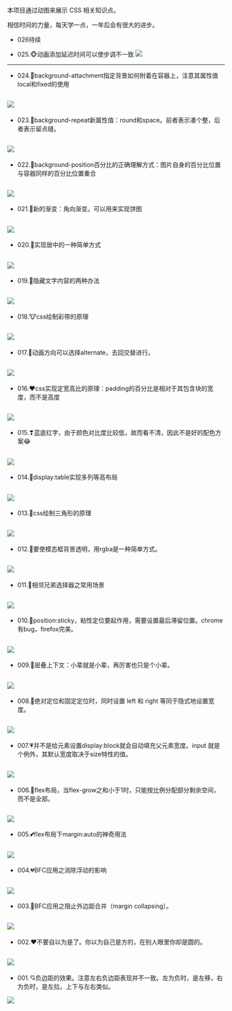 本项目通过动图来展示 CSS 相关知识点。

相信时间的力量，每天学一点，一年后会有很大的进步。
- 026待续

- 025.🐵动画添加延迟时间可以使步调不一致
![](/gifs/025.gif)
---

- 024.🐐background-attachment指定背景如何附着在容器上，注意其属性值local和fixed的使用

![](/gifs/024.gif)
---

- 023.🐴background-repeat新属性值：round和space。前者表示凑个整，后者表示留点缝。

![](/gifs/023.gif)
---
- 022.🐍background-position百分比的正确理解方式：图片自身的百分比位置与容器同样的百分比位置重合

![](/gifs/022.gif)
---
- 021.🐲新的渐变：角向渐变。可以用来实现饼图

![](/gifs/021.gif)
---
- 020.🐰实现居中的一种简单方式

![](/gifs/020.gif)
---
- 019.🐯隐藏文字内容的两种办法

![](/gifs/019.gif)
---
- 018.🐮css绘制彩带的原理

![](/gifs/018.gif)
---
- 017.🐹动画方向可以选择alternate，去回交替进行。

![](/gifs/017.gif)
---
- 016.♥css实现定宽高比的原理：padding的百分比是相对于其包含块的宽度，而不是高度

![](/gifs/016.gif)
---
- 015.❣蓝底红字，由于颜色对比度比较低，故而看不清，因此不是好的配色方案😂

![](/gifs/015.gif)
---
- 014.💞display:table实现多列等高布局

![](/gifs/014.gif)
---
- 013.💝css绘制三角形的原理

![](/gifs/013.gif)
---
- 012.🖤要使模态框背景透明，用rgba是一种简单方式。

![](/gifs/012.gif)
---
- 011.💜相邻兄弟选择器之常用场景

![](/gifs/011.gif)
---
- 010.💛position:sticky，粘性定位要起作用，需要设置最后滞留位置。chrome有bug，firefox完美。

![](/gifs/010.gif)
---
- 009.💚层叠上下文：小辈就是小辈，再厉害也只是个小辈。

![](/gifs/009.gif)
---
- 008.💙绝对定位和固定定位时，同时设置 left 和 right 等同于隐式地设置宽度。

![](/gifs/008.gif)
---
- 007.💗并不是给元素设置display:block就会自动填充父元素宽度。input 就是个例外，其默认宽度取决于size特性的值。

![](/gifs/007.gif)
---
- 006.💖flex布局，当flex-grow之和小于1时，只能按比例分配部分剩余空间，而不是全部。

![](/gifs/006.gif)
---
- 005.💕flex布局下margin:auto的神奇用法

![](/gifs/005.gif)
---
- 004.💔BFC应用之消除浮动的影响

![](/gifs/004.gif)
---
- 003.💓BFC应用之阻止外边距合并（margin collapsing）。

![](/gifs/003.gif)
---
- 002.❤不要自以为是了。你以为自己是方的，在别人眼里你却是圆的。

![](/gifs/002.gif)
---
- 001.💘负边距的效果。注意左右负边距表现并不一致。左为负时，是左移，右为负时，是左拉。上下与左右类似。

![](/gifs/001.gif)

